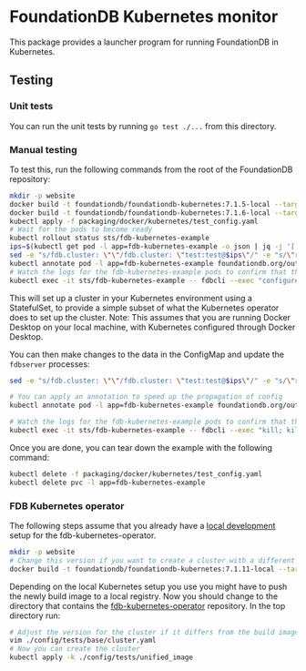 # FoundationDB Kubernetes monitor

This package provides a launcher program for running FoundationDB in Kubernetes.

## Testing

### Unit tests

You can run the unit tests by running `go test ./...` from this directory.

### Manual testing

To test this, run the following commands from the root of the FoundationDB
repository:

```bash
mkdir -p website
docker build -t foundationdb/foundationdb-kubernetes:7.1.5-local --target fdb-kubernetes-monitor --build-arg FDB_VERSION=7.1.5 --build-arg FDB_LIBRARY_VERSIONS="7.1.5 6.3.24 6.2.30" -f packaging/docker/Dockerfile .
docker build -t foundationdb/foundationdb-kubernetes:7.1.6-local --target fdb-kubernetes-monitor --build-arg FDB_VERSION=7.1.6 --build-arg FDB_LIBRARY_VERSIONS="7.1.6 6.3.24 6.2.30" -f packaging/docker/Dockerfile .
kubectl apply -f packaging/docker/kubernetes/test_config.yaml
# Wait for the pods to become ready
kubectl rollout status sts/fdb-kubernetes-example
ips=$(kubectl get pod -l app=fdb-kubernetes-example -o json | jq -j '[[.items|.[]|select(.status.podIP!="")]|limit(3;.[])|.status.podIP+":4501"]|join(",")')
sed -e "s/fdb.cluster: \"\"/fdb.cluster: \"test:test@$ips\"/" -e "s/\"runProcesses\": false/\"runProcesses\": true/" packaging/docker/kubernetes/test_config.yaml | kubectl apply -f -
kubectl annotate pod -l app=fdb-kubernetes-example foundationdb.org/outdated-config-map-seen=$(date +%s) --overwrite
# Watch the logs for the fdb-kubernetes-example pods to confirm that they have launched the fdbserver processes.
kubectl exec -it sts/fdb-kubernetes-example -- fdbcli --exec "configure new double ssd"
```

This will set up a cluster in your Kubernetes environment using a StatefulSet, to provide a simple subset of what the Kubernetes operator does to set up the cluster.
Note: This assumes that you are running Docker Desktop on your local machine, with Kubernetes configured through Docker Desktop.

You can then make changes to the data in the ConfigMap and update the `fdbserver` processes:

```bash
sed -e "s/fdb.cluster: \"\"/fdb.cluster: \"test:test@$ips\"/" -e "s/\"runProcesses\": false/\"runProcesses\": true/" packaging/docker/kubernetes/test_config.yaml | kubectl apply -f -

# You can apply an annotation to speed up the propagation of config
kubectl annotate pod -l app=fdb-kubernetes-example foundationdb.org/outdated-config-map-seen=$(date +%s) --overwrite

# Watch the logs for the fdb-kubernetes-example pods to confirm that they have reloaded their configuration, and then do a bounce.
kubectl exec -it sts/fdb-kubernetes-example -- fdbcli --exec "kill; kill all; status"
```

Once you are done, you can tear down the example with the following command:

```bash
kubectl delete -f packaging/docker/kubernetes/test_config.yaml
kubectl delete pvc -l app=fdb-kubernetes-example
```

### FDB Kubernetes operator

The following steps assume that you already have a [local development](https://github.com/FoundationDB/fdb-kubernetes-operator#local-development) setup for the fdb-kubernetes-operator.

```bash
mkdir -p website
# Change this version if you want to create a cluster with a different version
docker build -t foundationdb/foundationdb-kubernetes:7.1.11-local --target fdb-kubernetes-monitor --build-arg FDB_VERSION=7.1.11 --build-arg FDB_LIBRARY_VERSIONS="7.1.11 6.3.24 6.2.30" -f packaging/docker/Dockerfile .
```

Depending on the local Kubernetes setup you use you might have to push the newly build image to a local registry.
Now you should change to the directory that contains the [fdb-kubernetes-operator](https://github.com/FoundationDB/fdb-kubernetes-operator) repository.
In the top directory run:

```bash
# Adjust the version for the cluster if it differs from the build image
vim ./config/tests/base/cluster.yaml
# Now you can create the cluster
kubectl apply -k ./config/tests/unified_image
```
